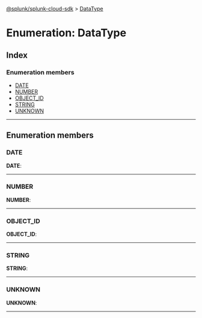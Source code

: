 [@splunk/splunk-cloud-sdk](../README.md) > [DataType](../enums/datatype.md)

# Enumeration: DataType

## Index

### Enumeration members

* [DATE](datatype.md#date)
* [NUMBER](datatype.md#number)
* [OBJECT_ID](datatype.md#object_id)
* [STRING](datatype.md#string)
* [UNKNOWN](datatype.md#unknown)

---

## Enumeration members

<a id="date"></a>

###  DATE

**DATE**: 

___
<a id="number"></a>

###  NUMBER

**NUMBER**: 

___
<a id="object_id"></a>

###  OBJECT_ID

**OBJECT_ID**: 

___
<a id="string"></a>

###  STRING

**STRING**: 

___
<a id="unknown"></a>

###  UNKNOWN

**UNKNOWN**: 

___

